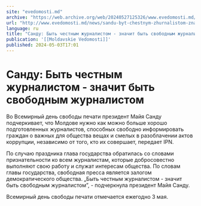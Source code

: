 ```yaml
---
site: "evedomosti.md"
archive: "https://web.archive.org/web/20240527125326/www.evedomosti.md/news/sandu-byt-chestnym-zhurnalistom-znachit-byt-svobodnym-zhurna"
url: "http://www.evedomosti.md/news/sandu-byt-chestnym-zhurnalistom-znachit-byt-svobodnym-zhurna"
language: ru
title: "Санду: Быть честным журналистом - значит быть свободным журналистом"
publication: '[[Moldavskie Vedomosti]]'
published: 2024-05-03T17:01
---
```


# Санду: Быть честным журналистом - значит быть свободным журналистом

Во Всемирный день свободы печати президент Майя Санду подчеркивает, что Молдове нужно как можно больше хорошо подготовленных журналистов, способных свободно информировать граждан о важных для общества вещах и смелых в разоблачении актов коррупции, независимо от того, кто их совершает, передает IPN.

По случаю праздника глава государства обратилась со словами признательности ко всем журналистам, которые добросовестно выполняют свою работу и служат интересам общества. По словам главы государства, свободная пресса является залогом демократического общества. „Быть честным журналистом - значит быть свободным журналистом”, - подчеркнула президент Майя Санду.

Всемирный день свободы печати отмечается ежегодно 3 мая.